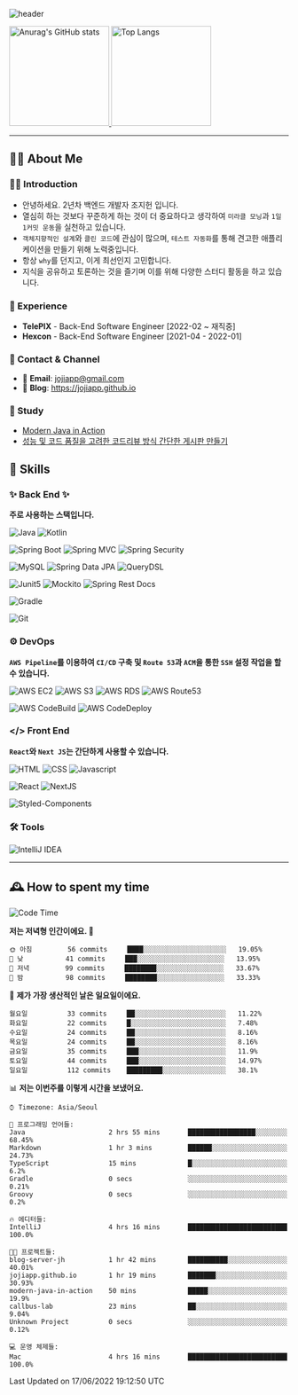 ![header](https://capsule-render.vercel.app/api?type=transparent&fontColor=6b32af&height=200&text=Java%20Back-End%20Developer&fontSize=60)

<!-- 
[![Anurag's GitHub stats](https://github-readme-stats.vercel.app/api?username=jojiapp&show_icons=true&theme=midnight-purple&locale=kr)](https://github.com/jojiapp/TIL)
 -->
 
<a href="https://github.com/jojiapp/TIL">
  <img height="180px" src="https://github-readme-stats.vercel.app/api?username=jojiapp&show_icons=true&theme=midnight-purple&locale=kr" alt="Anurag's GitHub stats"/>
</a>

<a href="https://github.com/jojiapp/TIL">
  <img height="180px" src="https://github-readme-stats.vercel.app/api/top-langs/?username=jojiapp&theme=midnight-purple&layout=compact&locale=kr" alt="Top Langs"/>
</a>

<!-- 
<a href="https://solved.ac/jojiapp97">
  <img height="180px" src="http://mazassumnida.wtf/api/v2/generate_badge?boj=jojiapp97" alt="Solved.ac프로필"/>
</a>
 -->
---

## 💁‍♂️ About Me

### 🙇‍♂️ Introduction

- 안녕하세요. 2년차 백엔드 개발자 조지헌 입니다.
- 열심히 하는 것보다 꾸준하게 하는 것이 더 중요하다고 생각하여 `미라클 모닝`과 `1일 1커밋 운동`을 실천하고 있습니다.
- `객체지향적인 설계`와 `클린 코드`에 관심이 많으며, `테스트 자동화`를 통해 견고한 애플리케이션을 만들기 위해 노력중입니다.
- 항상 `why`를 던지고, 이게 최선인지 고민합니다.
- 지식을 공유하고 토론하는 것을 즐기며 이를 위해 다양한 스터디 활동을 하고 있습니다.

### 💼 Experience

- **TelePIX** - Back-End Software Engineer [2022-02 ~ 재직중]
- **Hexcon** - Back-End Software Engineer [2021-04 - 2022-01]

### 🤝 Contact & Channel

- 📧 **Email**: jojiapp@gmail.com
- 📜 **Blog**: https://jojiapp.github.io

### 📖 Study

- [Modern Java in Action](https://github.com/Tianea2160/ModernJavaInActionStudy)
- [성능 및 코드 품질을 고려한 코드리뷰 방식 간단한 게시판 만들기](https://github.com/spring-React-blog/blog-server-jh)

## 🔨 Skills

### ✨ Back End ✨

**주로 사용하는 스택입니다.**

![Java](https://img.shields.io/badge/-Java-007396?logo=java&logoColor=white)
![Kotlin](https://img.shields.io/badge/-Kotlin-7F52FF?logo=kotlin&logoColor=white)

![Spring Boot](https://img.shields.io/badge/-Spring%20Boot-6DB33F?logo=spring%20boot&logoColor=white)
![Spring MVC](https://img.shields.io/badge/-Spring%20MVC-6DB33F)
![Spring Security](https://img.shields.io/badge/-Spring%20Security-6DB33F?logo=spring%20security&logoColor=white)

![MySQL](https://img.shields.io/badge/-MySQL-4479A1?logo=mysql&logoColor=white)
![Spring Data JPA](https://img.shields.io/badge/-Spring%20Data%20JPA-6DB33F?)
![QueryDSL](https://img.shields.io/badge/-QueryDSL-3E4348)

![Junit5](https://img.shields.io/badge/-Junit5-25A162?logo=junit5&logoColor=white)
![Mockito](https://img.shields.io/badge/-Mockito-25A162?)
![Spring Rest Docs](https://img.shields.io/badge/-Spring%20Rest%20Docs-6DB33F)

![Gradle](https://img.shields.io/badge/-Gradle-02303A?logo=gradle&logoColor=white)

![Git](https://img.shields.io/badge/-Git-F05032?logo=git&logoColor=white)

### ⚙️ DevOps

**`AWS Pipeline`를 이용하여 `CI/CD` 구축 및 `Route 53`과 `ACM`을 통한 `SSH` 설정 작업을 할 수 있습니다.**

![AWS EC2](https://img.shields.io/badge/-AWS%20EC2-FF9900)
![AWS S3](https://img.shields.io/badge/-AWS%20S3-569A31?logo=Amazon%20S3&logoColor=white)
![AWS RDS](https://img.shields.io/badge/-AWS%20RDS-4053D6)
![AWS Route53](https://img.shields.io/badge/-AWS%20Route53-FF9900)

![AWS CodeBuild](https://img.shields.io/badge/-AWS%20CodeBuild-6DB33F)
![AWS CodeDeploy](https://img.shields.io/badge/-AWS%20CodeDeploy-6DB33F?&)

### </> Front End

**`React`와 `Next JS`는 간단하게 사용할 수 있습니다.**

![HTML](https://img.shields.io/badge/-HTML-E34F26?logo=html5&logoColor=white)
![CSS](https://img.shields.io/badge/-CSS-1572B6?logo=css3&logoColor=white)
![Javascript](https://img.shields.io/badge/-Javascript-F7DF1E?logo=javascript&logoColor=white)

![React](https://img.shields.io/badge/-React-61DAFB?logo=react&logoColor=white)
![NextJS](https://img.shields.io/badge/-NextJS-000000?logo=next.js&logoColor=white)

![Styled-Components](https://img.shields.io/badge/Styled%20Components-DB7093?logo=styledComponents&logoColor=white)

### 🛠 Tools

![IntelliJ IDEA](https://img.shields.io/badge/-IntelliJ%20IDEA-FF0000?logo=intellij%20idea&logoColor=white)

---

## 🕰 How to spent my time
<!--START_SECTION:waka-->
![Code Time](http://img.shields.io/badge/Code%20Time-0%20secs-blue)

**저는 저녁형 인간이에요. 🦉** 

```text
🌞 아침         56 commits     ████░░░░░░░░░░░░░░░░░░░░░   19.05% 
🌆 낮　         41 commits     ███░░░░░░░░░░░░░░░░░░░░░░   13.95% 
🌃 저녁         99 commits     ████████░░░░░░░░░░░░░░░░░   33.67% 
🌙 밤　         98 commits     ████████░░░░░░░░░░░░░░░░░   33.33%

```
📅 **제가 가장 생산적인 날은 일요일이에요.** 

```text
월요일          33 commits     ██░░░░░░░░░░░░░░░░░░░░░░░   11.22% 
화요일          22 commits     █░░░░░░░░░░░░░░░░░░░░░░░░   7.48% 
수요일          24 commits     ██░░░░░░░░░░░░░░░░░░░░░░░   8.16% 
목요일          24 commits     ██░░░░░░░░░░░░░░░░░░░░░░░   8.16% 
금요일          35 commits     ███░░░░░░░░░░░░░░░░░░░░░░   11.9% 
토요일          44 commits     ███░░░░░░░░░░░░░░░░░░░░░░   14.97% 
일요일          112 commits    █████████░░░░░░░░░░░░░░░░   38.1%

```


📊 **저는 이번주를 이렇게 시간을 보냈어요.** 

```text
⌚︎ Timezone: Asia/Seoul

💬 프로그래밍 언어들: 
Java                     2 hrs 55 mins       █████████████████░░░░░░░░   68.45% 
Markdown                 1 hr 3 mins         ██████░░░░░░░░░░░░░░░░░░░   24.73% 
TypeScript               15 mins             █░░░░░░░░░░░░░░░░░░░░░░░░   6.2% 
Gradle                   0 secs              ░░░░░░░░░░░░░░░░░░░░░░░░░   0.21% 
Groovy                   0 secs              ░░░░░░░░░░░░░░░░░░░░░░░░░   0.2%

🔥 에디터들: 
IntelliJ                 4 hrs 16 mins       █████████████████████████   100.0%

🐱‍💻 프로젝트들: 
blog-server-jh           1 hr 42 mins        ██████████░░░░░░░░░░░░░░░   40.01% 
jojiapp.github.io        1 hr 19 mins        ███████░░░░░░░░░░░░░░░░░░   30.93% 
modern-java-in-action    50 mins             █████░░░░░░░░░░░░░░░░░░░░   19.9% 
callbus-lab              23 mins             ██░░░░░░░░░░░░░░░░░░░░░░░   9.04% 
Unknown Project          0 secs              ░░░░░░░░░░░░░░░░░░░░░░░░░   0.12%

💻 운영 체제들: 
Mac                      4 hrs 16 mins       █████████████████████████   100.0%

```


 Last Updated on 17/06/2022 19:12:50 UTC
<!--END_SECTION:waka-->
